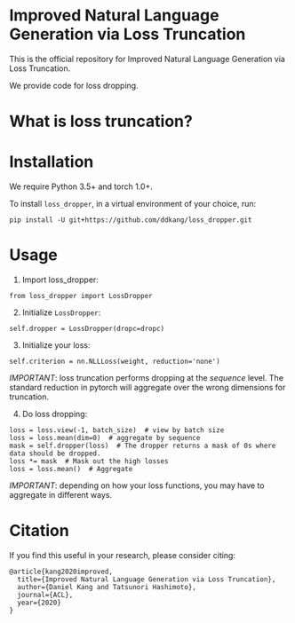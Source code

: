 Improved Natural Language Generation via Loss Truncation
========================================================

This is the official repository for Improved Natural Language Generation via Loss Truncation.

We provide code for loss dropping.


What is loss truncation?
========================


Installation
============
We require Python 3.5+ and torch 1.0+.

To install `loss_dropper`, in a virtual environment of your choice, run:
```
pip install -U git+https://github.com/ddkang/loss_dropper.git
```


Usage
=====
1. Import loss_dropper:
```
from loss_dropper import LossDropper
```

2. Initialize `LossDropper`:
```
self.dropper = LossDropper(dropc=dropc)
```

3. Initialize your loss:
```
self.criterion = nn.NLLLoss(weight, reduction='none')
```
*IMPORTANT*: loss truncation performs dropping at the _sequence_ level. The standard reduction in pytorch will aggregate over the wrong dimensions for truncation.

4. Do loss dropping:
```
loss = loss.view(-1, batch_size)  # view by batch size
loss = loss.mean(dim=0)  # aggregate by sequence
mask = self.dropper(loss)  # The dropper returns a mask of 0s where data should be dropped.
loss *= mask  # Mask out the high losses
loss = loss.mean()  # Aggregate
```
*IMPORTANT*: depending on how your loss functions, you may have to aggregate in different ways.


Citation
========

If you find this useful in your research, please consider citing:
```
@article{kang2020improved,
  title={Improved Natural Language Generation via Loss Truncation},
  author={Daniel Kang and Tatsunori Hashimoto},
  journal={ACL},
  year={2020}
}
```
